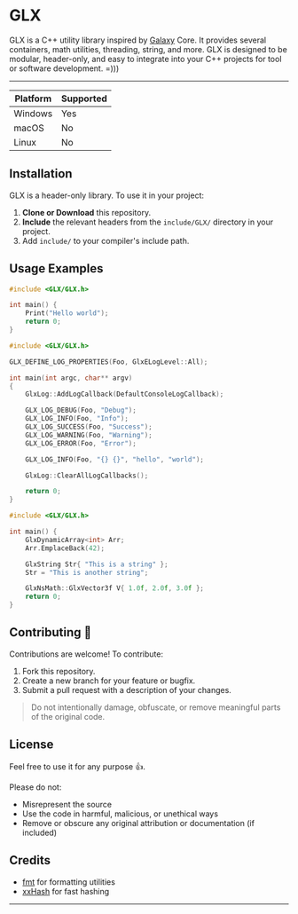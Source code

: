# GLX

GLX is a C++ utility library inspired by [Galaxy](https://github.com/Booom321/Galaxy) Core. It provides several containers, math utilities, threading, string, and more. GLX is designed to be modular, header-only, and easy to integrate into your C++ projects for tool or software development. =)))

---

| Platform | Supported |
| -------- | --------- |
| Windows  | Yes       |
| macOS    | No        |
| Linux    | No        |

## Installation

GLX is a header-only library. To use it in your project:

1. **Clone or Download** this repository.
2. **Include** the relevant headers from the `include/GLX/` directory in your project.
3. Add `include/` to your compiler's include path.

## Usage Examples

```cpp
#include <GLX/GLX.h>

int main() {
    Print("Hello world");
    return 0;
}
```

```cpp
#include <GLX/GLX.h>

GLX_DEFINE_LOG_PROPERTIES(Foo, GlxELogLevel::All);

int main(int argc, char** argv)
{
	GlxLog::AddLogCallback(DefaultConsoleLogCallback);

	GLX_LOG_DEBUG(Foo, "Debug");
	GLX_LOG_INFO(Foo, "Info");
	GLX_LOG_SUCCESS(Foo, "Success");
	GLX_LOG_WARNING(Foo, "Warning");
	GLX_LOG_ERROR(Foo, "Error");

	GLX_LOG_INFO(Foo, "{} {}", "hello", "world");

	GlxLog::ClearAllLogCallbacks();

	return 0;
}
```

```cpp
#include <GLX/GLX.h>

int main() {
    GlxDynamicArray<int> Arr;
    Arr.EmplaceBack(42);

    GlxString Str{ "This is a string" };
    Str = "This is another string";

    GlxNsMath::GlxVector3f V{ 1.0f, 2.0f, 3.0f };
    return 0;
}
```

## Contributing 🤝

Contributions are welcome! To contribute:

1. Fork this repository.
2. Create a new branch for your feature or bugfix.
3. Submit a pull request with a description of your changes.

> Do not intentionally damage, obfuscate, or remove meaningful parts of the original code.

## License

Feel free to use it for any purpose 👍.

Please do not:

- Misrepresent the source
- Use the code in harmful, malicious, or unethical ways
- Remove or obscure any original attribution or documentation (if included)

## Credits

- [fmt](https://github.com/fmtlib/fmt) for formatting utilities
- [xxHash](https://github.com/Cyan4973/xxHash) for fast hashing

---
